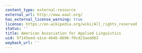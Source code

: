```yaml
---
content_type: external-resource
external_url: http://www.aaal.org/
has_external_license_warning: true
license: https://en.wikipedia.org/wiki/All_rights_reserved
status: ''
title: American Association for Applied Linguistics
uid: 97145eed-a1ce-464b-8696-f0cd23aedd63
wayback_url: ''
---
```

